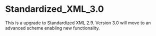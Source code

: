 # Standardized_XML_3.0

This is a upgrade to Standardized XML 2.9. 
Version 3.0 will move to an advanced scheme enabling new functionality.
